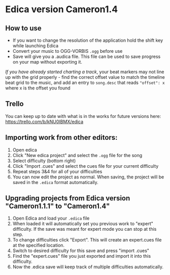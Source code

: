 # Edica version Cameron1.4

## How to use
* If you want to change the resolution of the application hold the shift key while launching Edica
* Convert your music to OGG-VORBIS `.ogg` before use
* Save will give you a .audica file. This file can be used to save progress on your map without exporting it.


*If you have already started charting a track*, your beat markers may not line up with the grid properly - find the correct offset value to match the timeline beat grid to the music, and add an entry to `song.desc` that reads `"offset": x` where x is the offset you found

## Trello
You can keep up to date with what is in the works for future versions here:
https://trello.com/b/kNU0IBMX/edica

## Importing work from other editors:
1. Open edica
2. Click "New edica project" and select the `.ogg` file for the song
3. Select difficulty (bottom right)
4. Click "Import .cues" and select the cues file for your current difficulty
5. Repeat steps 3&4 for all of your difficulties
6. You can now edit the project as normal. When saving, the project will be saved in the `.edica` format automatically.

## Upgrading projects from Edica version "Cameron1.1.1" to "Cameron1.4"
1. Open Edica and load your `.edica` file
2. When loaded it will automatically set you previous work to "expert" difficulty. If the save was meant for expert mode you can stop at this step.
3. To change difficulties click "Export". This will create an expert.cues file at the specified location.
4. Switch to desired difficulty for this save and press "import .cues"
5. Find the "expert.cues" file you just exported and import it into this difficulty.
6. Now the .edica save will keep track of multiple difficulties automatically.



